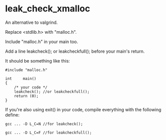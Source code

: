 # leak_check_xmalloc

An alternative to valgrind.

Replace <stdlib.h> with "malloc.h".

Include "malloc.h" in your main too.

Add a line leakcheck(); or leakcheckfull(); before your main's return.

It should be something like this:

	#include "malloc.h"

	int		main()
	{
		/* your code */
		leakcheck(); //or leakcheckfull();
		return (0);
	}

If you're also using exit() in your code, compile everything with the following define:

	gcc ... -D L_C=N //for leakcheck();
	
	gcc ... -D L_C=F //for leakcheckfull();
